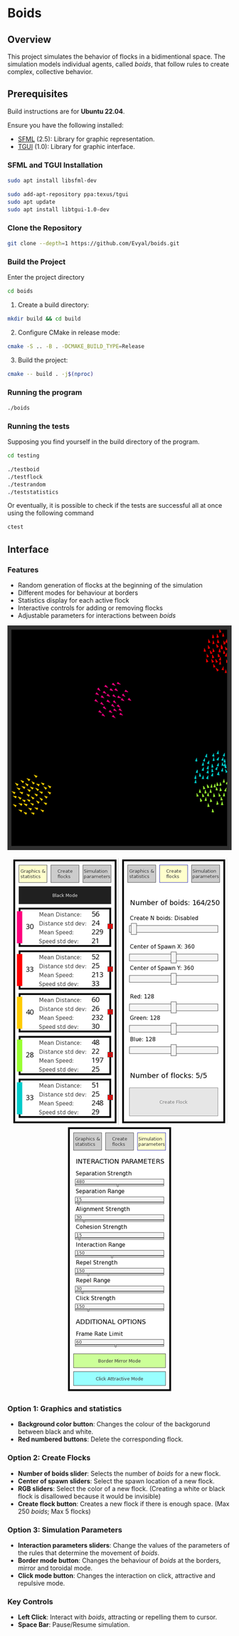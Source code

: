 # Boids

## Overview

This project simulates the behavior of flocks in a bidimentional space. The simulation models individual agents, called *boids*, that follow rules to create complex, collective behavior.

## Prerequisites

Build instructions are for **Ubuntu 22.04**.

Ensure you have the following installed:

- [SFML](https://github.com/SFML/SFML) (2.5): Library for graphic representation.
- [TGUI](https://github.com/texus/TGUI) (1.0): Library for graphic interface.

### SFML and TGUI Installation

```bash
sudo apt install libsfml-dev
```

```bash
sudo add-apt-repository ppa:texus/tgui
sudo apt update
sudo apt install libtgui-1.0-dev
```

### Clone the Repository

```bash
git clone --depth=1 https://github.com/Evyal/boids.git
```

### Build the Project

Enter the project directory

```bash
cd boids
```

1. Create a build directory:

```bash
mkdir build && cd build
```

2. Configure CMake in release mode:

```bash
cmake -S .. -B . -DCMAKE_BUILD_TYPE=Release
```

3. Build the project:

```bash
cmake -- build . -j$(nproc)
```

### Running the program

```bash
./boids
```

### Running the tests

Supposing you find yourself in the build directory of the program.

```bash
cd testing
```

```bash
./testboid
./testflock
./testrandom
./teststatistics
```

Or eventually, it is possible to check if the tests are successful all at once using the following command

```bash
ctest
```

## Interface

### Features

- Random generation of flocks at the beginning of the simulation 
- Different modes for behaviour at borders
- Statistics display for each active flock
- Interactive controls for adding or removing flocks
- Adjustable parameters for interactions between *boids*

<p align="center">
<img src="images/interface.png" alt="Interface">
</p>

<p align="center">
<img src="images/option1.png" alt="Option1">
<img src="images/option2.png" alt="Option2">
<img src="images/option3.png" alt="Option3">
</p>

### Option 1: Graphics and statistics

- **Background color button**: Changes the colour of the backgorund between black and white.
- **Red numbered buttons**: Delete the corresponding flock.

### Option 2: Create Flocks

- **Number of boids slider**: Selects the number of *boids* for a new flock.
- **Center of spawn sliders**: Select the spawn location of a new flock.
- **RGB sliders**: Select the color of a new flock. (Creating a white or black flock is disallowed because it would be invisible)
- **Create flock button**: Creates a new flock if there is enough space. (Max 250 *boids*; Max 5 flocks)

### Option 3: Simulation Parameters

- **Interaction parameters sliders**: Change the values of the parameters of the rules that determine the movement of *boids*.
- **Border mode button**: Changes the behaviour of *boids* at the borders, mirror and toroidal mode.
- **Click mode button**: Changes the interaction on click, attractive and repulsive mode.

### Key Controls

- **Left Click**: Interact with *boids*, attracting or repelling them to cursor.
- **Space Bar**: Pause/Resume simulation.
